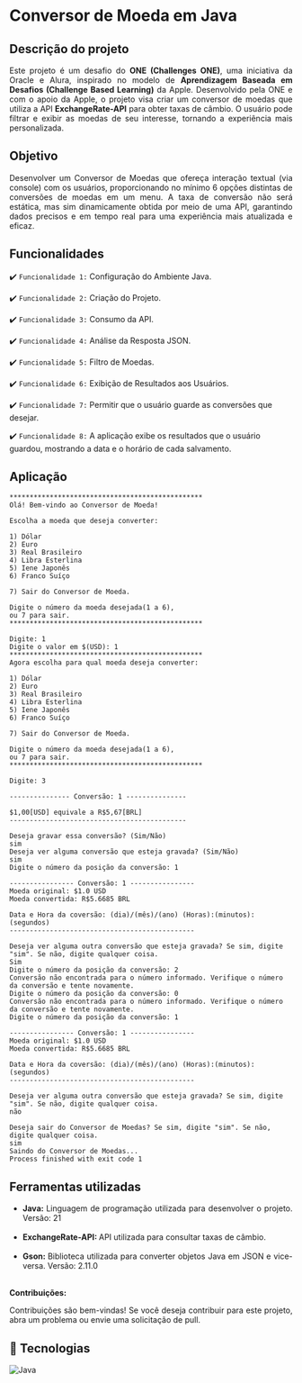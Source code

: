 # Conversor de Moeda em Java

## Descrição do projeto

<p align="justify">
Este projeto é um desafio do <b>ONE (Challenges ONE)</b>, uma iniciativa da Oracle e Alura, inspirado no modelo de <b>Aprendizagem Baseada em Desafios (Challenge Based Learning)</b> da Apple. Desenvolvido pela ONE e com o apoio da Apple, o projeto visa criar um conversor de moedas que utiliza a API <b>ExchangeRate-API</b> para obter taxas de câmbio. O usuário pode filtrar e exibir as moedas de seu interesse, tornando a experiência mais personalizada.
</p>

## Objetivo
<p align="justify">
Desenvolver um Conversor de Moedas que ofereça interação textual (via console) com os usuários, proporcionando no mínimo 6 opções distintas de conversões de moedas em um menu. A taxa de conversão não será estática, mas sim dinamicamente obtida por meio de uma API, garantindo dados precisos e em tempo real para uma experiência mais atualizada e eficaz.
</p>

## Funcionalidades

:heavy_check_mark: `Funcionalidade 1:` Configuração do Ambiente Java.

:heavy_check_mark: `Funcionalidade 2:` Criação do Projeto.

:heavy_check_mark: `Funcionalidade 3:` Consumo da API.

:heavy_check_mark: `Funcionalidade 4:` Análise da Resposta JSON.

:heavy_check_mark: `Funcionalidade 5:` Filtro de Moedas.

:heavy_check_mark: `Funcionalidade 6:` Exibição de Resultados aos Usuários.

:heavy_check_mark: `Funcionalidade 7:` Permitir que o usuário guarde as conversões que desejar.

:heavy_check_mark: `Funcionalidade 8:` A aplicação exibe os resultados que o usuário guardou, mostrando a data e o horário de cada salvamento.

## Aplicação

```
************************************************
Olá! Bem-vindo ao Conversor de Moeda!

Escolha a moeda que deseja converter:

1) Dólar
2) Euro
3) Real Brasileiro
4) Libra Esterlina
5) Iene Japonês
6) Franco Suíço

7) Sair do Conversor de Moeda.

Digite o número da moeda desejada(1 a 6),
ou 7 para sair.
************************************************

Digite: 1
Digite o valor em $(USD): 1
************************************************
Agora escolha para qual moeda deseja converter:

1) Dólar
2) Euro
3) Real Brasileiro
4) Libra Esterlina
5) Iene Japonês
6) Franco Suíço

7) Sair do Conversor de Moeda.

Digite o número da moeda desejada(1 a 6),
ou 7 para sair.
************************************************

Digite: 3

--------------- Conversão: 1 ---------------

$1,00[USD] equivale a R$5,67[BRL] 
--------------------------------------------

Deseja gravar essa conversão? (Sim/Não)
sim
Deseja ver alguma conversão que esteja gravada? (Sim/Não)
sim
Digite o número da posição da conversão: 1

---------------- Conversão: 1 ----------------
Moeda original: $1.0 USD 
Moeda convertida: R$5.6685 BRL 

Data e Hora da coversão: (dia)/(mês)/(ano) (Horas):(minutos):(segundos)
----------------------------------------------

Deseja ver alguma outra conversão que esteja gravada? Se sim, digite "sim". Se não, digite qualquer coisa.
Sim
Digite o número da posição da conversão: 2
Conversão não encontrada para o número informado. Verifique o número da conversão e tente novamente.
Digite o número da posição da conversão: 0
Conversão não encontrada para o número informado. Verifique o número da conversão e tente novamente.
Digite o número da posição da conversão: 1

---------------- Conversão: 1 ----------------
Moeda original: $1.0 USD 
Moeda convertida: R$5.6685 BRL 

Data e Hora da coversão: (dia)/(mês)/(ano) (Horas):(minutos):(segundos)
----------------------------------------------

Deseja ver alguma outra conversão que esteja gravada? Se sim, digite "sim". Se não, digite qualquer coisa.
não

Deseja sair do Conversor de Moedas? Se sim, digite "sim". Se não, digite qualquer coisa.
sim
Saindo do Conversor de Moedas...
Process finished with exit code 1
```

## Ferramentas utilizadas
<ul align = "justify">
    <li><b>Java: </b>Linguagem de programação utilizada para desenvolver o projeto. Versão: 21</li><br>
    <li><b>ExchangeRate-API: </b>API utilizada para consultar taxas de câmbio.</li><br>
    <li><b>Gson: </b>Biblioteca utilizada para converter objetos Java em JSON e vice-versa. Versão: 2.11.0</li><br>
</ul>

**Contribuições:**
<p align="justify">
Contribuições são bem-vindas! Se você deseja contribuir para este projeto, abra um problema ou envie uma solicitação de pull.
</p>

## :robot: Tecnologias

![Java](https://img.shields.io/badge/Java-ED8B00.svg?style=for-the-badge&logo=java&logoColor=white)
